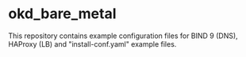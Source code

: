 # okd_bare_metal
This repository contains example configuration files for BIND 9 (DNS), HAProxy (LB) and "install-conf.yaml" example files.

